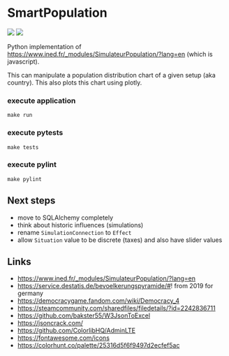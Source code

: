 # SmartPopulation

![](https://github.com/mrommel/SmartPopulation/workflows/Pylint/badge.svg)
![](https://github.com/mrommel/SmartPopulation/workflows/Pytest/badge.svg)

Python implementation of https://www.ined.fr/_modules/SimulateurPopulation/?lang=en (which is javascript).

This can manipulate a population distribution chart of a given setup (aka country).
This also plots this chart using plotly.

### execute application

```
make run
```

### execute pytests

```
make tests
```

### execute pylint

```
make pylint
```

## Next steps

* move to SQLAlchemy completely
* think about historic influences (simulations)
* rename `SimulationConnection` to `Effect`
* allow `Situation` value to be discrete (taxes) and also have slider values

## Links
* https://www.ined.fr/_modules/SimulateurPopulation/?lang=en
* https://service.destatis.de/bevoelkerungspyramide/#! from 2019 for germany
* https://democracygame.fandom.com/wiki/Democracy_4
* https://steamcommunity.com/sharedfiles/filedetails/?id=2242836711
* https://github.com/bakster55/W3JsonToExcel
* https://jsoncrack.com/
* https://github.com/ColorlibHQ/AdminLTE
* https://fontawesome.com/icons
* https://colorhunt.co/palette/25316d5f6f9497d2ecfef5ac
